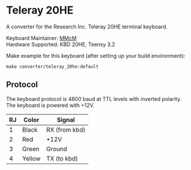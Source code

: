 # Teleray 20HE

A converter for the Research Inc. Teleray 20HE terminal keyboard.

Keyboard Maintainer: [MMcM](https://github.com/MMcM)  
Hardware Supported: KBD 20HE, Teensy 3.2  

Make example for this keyboard (after setting up your build environment):

    make converter/teleray_20he:default

## Protocol

The keyboard protocol is 4800 baud at TTL levels with inverted polarity. The keyboard is powered with +12V.

| RJ | Color  | Signal        |
|----|--------|---------------|
| 1  | Black  | RX (from kbd) |
| 2  | Red    | +12V          |
| 3  | Green  | Ground        |
| 4  | Yellow | TX (to kbd)   |
